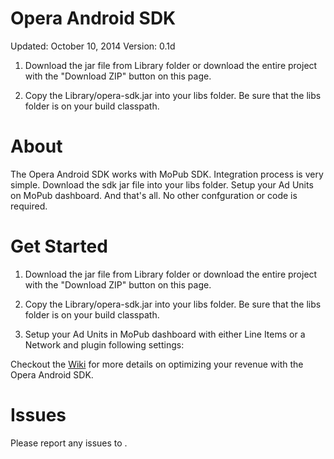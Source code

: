 Opera Android SDK
=================

Updated: October 10, 2014
Version: 0.1d

1. Download the jar file from Library folder or download the entire project with the "Download ZIP" button on this page.

2. Copy the Library/opera-sdk.jar into your libs folder. Be sure that the libs folder is on your build classpath. 

About
=====

The Opera Android SDK works with MoPub SDK. Integration process is very simple. Download the sdk jar file into your libs folder. Setup your Ad Units on MoPub dashboard. And that's all. No other confguration or code is required.

Get Started
===========

1. Download the jar file from Library folder or download the entire project with the "Download ZIP" button on this page.

2. Copy the Library/opera-sdk.jar into your libs folder. Be sure that the libs folder is on your build classpath. 

3. Setup your Ad Units in MoPub dashboard with either Line Items or a Network and plugin following settings:

Checkout the [Wiki](https://github.com/operaresponse/opera-android-sdk/wiki) for more details on optimizing your revenue with the Opera Android SDK.

Issues
======

Please report any issues to <support email>. 
